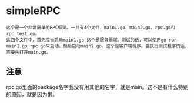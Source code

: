 # simpleRPC
    这个是一个非常简单的RPC框架。一共有4个文件，main1.go、main2.go、rpc.go和rpc_test.go。
    这四个文件中，首先应当启动main1.go 这个是服务器端。测试的话，可以使用go run main1.go rpc.go来启动。然后启动main2.go。这个是客户端程序。要执行测试程序的话，需要先打开main.go。

## 注意
  rpc.go里面的package名字我没有用其他的名字，就是main。这不是有什么特别的原因，就是因为懒。
